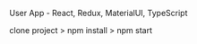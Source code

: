 User App - React, Redux, MaterialUI, TypeScript

<Run Project>
clone project > npm install > npm start

